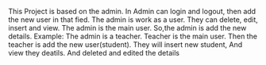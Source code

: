This Project is based on the admin.
In Admin can login and logout, then add the new user in that fied. 
The admin is work as a user.
They can  delete, edit, insert and view.
The admin is the main user.
So,the admin is add the new details.
Example:
  The admin is a teacher. Teacher is the main user.
  Then the teacher is add the new user(student).
  They will insert new student, And view they deatils.
  And deleted and edited the details
